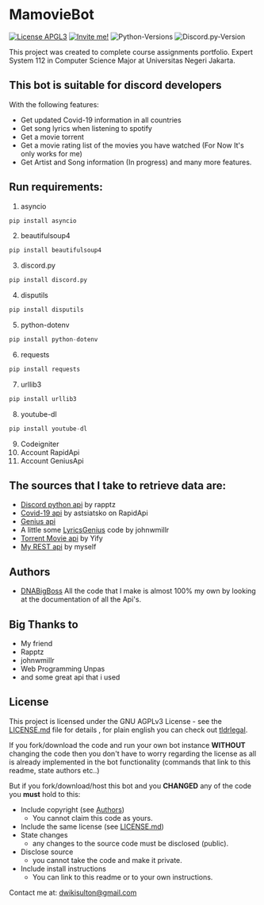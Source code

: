 # MamovieBot
[![License APGL3](https://img.shields.io/github/license/albertopoljak/Licensy?color=red)](LICENSE.md)
[![Invite me!](https://img.shields.io/badge/-Invite%20me-gray?logo=discord)](https://discord.com/api/oauth2/authorize?client_id=686971434509402168&permissions=473431136&scope=bot) 
![Python-Versions](https://img.shields.io/badge/python-3.7-blue?style=flat-square)
![Discord.py-Version](https://img.shields.io/badge/discord.py-1.3.3-blue?style=flat-square)

This project was created to complete course assignments portfolio. Expert System 112 in Computer Science Major at Universitas Negeri Jakarta.

## This bot is suitable for discord developers 

With the following features:
* Get updated Covid-19 information in all countries
* Get song lyrics when listening to spotify
* Get a movie torrent
* Get a movie rating list of the movies you have watched (For Now It's only works for me)
* Get Artist and Song information (In progress) and many more features.


## Run requirements:
1. asyncio
```python
pip install asyncio
```
2. beautifulsoup4
```python
pip install beautifulsoup4
```
3. discord.py
```python
pip install discord.py
```
4. disputils
```python
pip install disputils
```
5. python-dotenv
```python
pip install python-dotenv
```
6. requests
```python
pip install requests
```
7. urllib3
```python
pip install urllib3
```
8. youtube-dl
```python
pip install youtube-dl
```
9. Codeigniter
10. Account RapidApi
11. Account GeniusApi

## The sources that I take to retrieve data are:
* [Discord python api](https://github.com/Rapptz/discord.py) by rapptz
* [Covid-19 api](https://rapidapi.com/astsiatsko/api/coronavirus-monitor) by astsiatsko on RapidApi
* [Genius api](https://docs.genius.com/#/getting-started-h1)
* A little some [LyricsGenius](https://github.com/johnwmillr/LyricsGenius) code by johnwmillr 
* [Torrent Movie api](https://yts.mx/api) by Yify
* [My REST api](https://github.com/DNABigBoss/REST-API-Mamovie) by myself

## Authors
* [DNABigBoss](https://github.com/DNABigBoss)
All the code that I make is almost 100% my own by looking at the documentation of all the Api's.

## Big Thanks to
* My friend
* Rapptz
* johnwmillr
* Web Programming Unpas
* and some great api that i used

## License

This project is licensed under the GNU AGPLv3 License - see the [LICENSE.md](LICENSE.md) file for details
, for plain english you can check out [tldrlegal](https://tldrlegal.com/license/gnu-affero-general-public-license-v3-(agpl-3.0)).

If you fork/download the code and run your own bot instance **WITHOUT** changing the code then you don't have to worry
regarding the license as all is already implemented in the bot functionality (commands that link to this readme, state
authors etc..) 

But if you fork/download/host this bot and you **CHANGED** any of the code you **must** hold to this:

- Include copyright (see [Authors](#authors))
  - You cannot claim this code as yours.
- Include the same license (see [LICENSE.md](LICENSE.md))
- State changes
  - any changes to the source code must be disclosed (public).
- Disclose source
  - you cannot take the code and make it private.
- Include install instructions
  - You can link to this readme or to your own instructions.


Contact me at: dwikisulton@gmail.com
